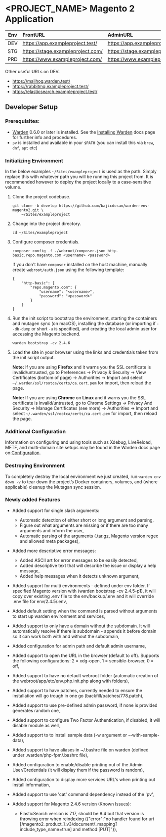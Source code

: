 <PROJECT_NAME> Magento 2 Application
========================================================

| Env | FrontURL | AdminURL |
| --- | :------- | :------- |
| DEV | https://app.exampleproject.test/  | https://app.exampleproject.test/backend/  |
| STG | https://stage.exampleproject.com/ | https://stage.exampleproject.com/backend/ |
| PRD | https://www.exampleproject.com/   | https://www.exampleproject.com/backend/   |

Other useful URLs on DEV:

* https://mailhog.warden.test/
* https://rabbitmq.exampleproject.test/
* https://elasticsearch.exampleproject.test/

## Developer Setup

### Prerequisites:

* [Warden](https://warden.dev/) 0.6.0 or later is installed. See the [Installing Warden](https://docs.warden.dev/installing.html) docs page for further info and procedures.
* `pv` is installed and available in your `$PATH` (you can install this via `brew`, `dnf`, `apt` etc)

### Initializing Environment

In the below examples `~/Sites/exampleproject` is used as the path. Simply replace this with whatever path you will be running this project from. It is recommended however to deploy the project locally to a case-sensitive volume.

 1. Clone the project codebase.

        git clone -b develop https://github.com/bajicdusan/warden-env-magento2.git \
            ~/Sites/exampleproject

 2. Change into the project directory.

        cd ~/Sites/exampleproject

 3. Configure composer credentials.

        composer config -f ./webroot/composer.json http-basic.repo.magento.com <username> <password>

     If you don't have `composer` installed on the host machine, manually create `webroot/auth.json` using the following template:

        {
            "http-basic": {
                "repo.magento.com": {
                    "username": "<username>",
                    "password": "<password>"
                }
            }
        }

 4. Run the init script to bootstrap the environment, starting the containers and mutagen sync (on macOS), installing the database (or importing if `--db-dump` or short `-u` is specified), and creating the local admin user for accessing the Magento backend.

        warden bootstrap -cv 2.4.6

 5. Load the site in your browser using the links and credentials taken from the init script output. 

    **Note:** If you are using **Firefox** and it warns you the SSL certificate is invalid/untrusted, go to Preferences -> Privacy & Security -> View Certificates (bottom of page) -> Authorities -> Import and select `~/.warden/ssl/rootca/certs/ca.cert.pem` for import, then reload the page.
    
    **Note:** If you are using **Chrome** on **Linux** and it warns you the SSL certificate is invalid/untrusted, go to Chrome Settings -> Privacy And Security -> Manage Certificates (see more) -> Authorities -> Import and select `~/.warden/ssl/rootca/certs/ca.cert.pem` for import, then reload the page.

### Additional Configuration

Information on configuring and using tools such as Xdebug, LiveReload, MFTF, and multi-domain site setups may be found in the Warden docs page on [Configuration](https://docs.warden.dev/configuration.html).

### Destroying Environment

To completely destroy the local environment we just created, run `warden env down -v` to tear down the project’s Docker containers, volumes, and (where applicable) cleanup the Mutagan sync session.

### Newly added Features

- Added support for single slash arguments:
    - Automatic detection of either short or long argument and parsing,
    - Figure out what arguments are missing or if there are too many arguments and inform the user,
    - Automatic parsing of the arguments (.tar.gz, Magento version regex and allowed meta packages),

- Added more descriptive error messages:
    - Added ASCII art for error messages to be easily detected,
    - Added descriptive text that will describe the issue or display a help message,
    - Added help messages when it detects unknown argument,

- Added support for multi environments - defined under env folder.
If specified Magento version with (warden bootstrap -cv 2.4.5-p1), it will copy over existing .env file to the env/backup/.env and it will override .env file for env/2.4.5/.env,

- Added default setting when the command is parsed without arguments to start up warden environment and services,

- Added support to only have a domain without the subdomain. It will automatically resolve if there is subdomain - appends it before domain so it can work both with and without the subdomain,

- Added configuration for admin path and default admin username,

- Added support to open the URL in the browser (default to off). Supports the following configurations: 2 = xdg-open, 1 = sensible-browser, 0 = off,

- Added support to have no default webroot folder (automatic creation of the webroot/app/etc/env.php.init.php along with folders),

- Added support to have patches, currently needed to ensure the installation will go trough in one go (backfill/patches/778.patch),

- Added support to use pre-defined admin password, if none is provided generates random one,

- Added support to configure Two Factor Authentication, if disabled, it will disable module as well,

- Added support to to install sample data (-w argument or --with-sample-data),

- Added support to have aliases in ~/.bashrc file on warden (defined under .warden/php-fpm/.bashrc file),

- Added configuration to enable/disable printing out of the Admin User/Credentials (it will display them if the password is random),

- Added configuration to display more services URL's when printing out install information,

- Added support to use 'cat' command dependency instead of the 'pv',

- Added support for Magento 2.4.6 version (Known Issues):
    - ElasticSearch version is 7.17, should be 8.4 but that version is throwing error when reindexing ({"error":"no handler found for uri [/magento2_product_1_v3/document/_mapping?include_type_name=true] and method [PUT]"}),